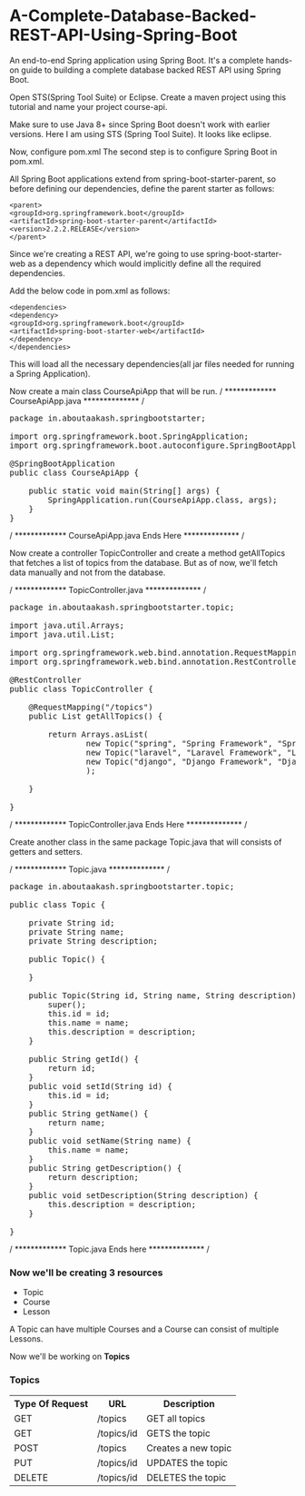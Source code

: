 # A-Complete-Database-Backed-REST-API-Using-Spring-Boot
An end-to-end Spring application using Spring Boot. It's a complete hands-on guide to building a complete database backed REST API using Spring Boot.

Open STS(Spring Tool Suite) or Eclipse.
Create a maven project using this tutorial and name your project course-api.

Make sure to use Java 8+ since Spring Boot doesn't work with earlier versions. Here I am using STS (Spring Tool Suite). It looks like eclipse.

Now, configure pom.xml
The second step is to configure Spring Boot in pom.xml.

All Spring Boot applications extend from spring-boot-starter-parent, so before defining our dependencies, define the parent starter as follows:

	<parent>
	<groupId>org.springframework.boot</groupId>
	<artifactId>spring-boot-starter-parent</artifactId>
	<version>2.2.2.RELEASE</version>
	</parent>

Since we're creating a REST API, we're going to use spring-boot-starter-web as a dependency which would implicitly define all the required dependencies.

Add the below code in pom.xml as follows:

	<dependencies>
  	<dependency>
  	<groupId>org.springframework.boot</groupId>
  	<artifactId>spring-boot-starter-web</artifactId>
  	</dependency>
	</dependencies>

This will load all the necessary dependencies(all jar files needed for running a Spring Application).

Now create a main class CourseApiApp that will be run.
/ ************* CourseApiApp.java ************** /
<pre>
package in.aboutaakash.springbootstarter;

import org.springframework.boot.SpringApplication;
import org.springframework.boot.autoconfigure.SpringBootApplication;

@SpringBootApplication
public class CourseApiApp {

	public static void main(String[] args) {
		SpringApplication.run(CourseApiApp.class, args);
	}
}
</pre>

/ ************* CourseApiApp.java Ends Here ************** /

Now create a controller TopicController and create a method getAllTopics that fetches a list of topics from the database. But as of now, we'll fetch data manually and not from the database.

/ ************* TopicController.java ************** /
<pre>
package in.aboutaakash.springbootstarter.topic;

import java.util.Arrays;
import java.util.List;

import org.springframework.web.bind.annotation.RequestMapping;
import org.springframework.web.bind.annotation.RestController;

@RestController
public class TopicController {
	
	@RequestMapping("/topics")
	public List<Topic> getAllTopics() {
		
		return Arrays.asList(
				new Topic("spring", "Spring Framework", "Spring Framework Description"),
				new Topic("laravel", "Laravel Framework", "Laravel Framework Description"),
				new Topic("django", "Django Framework", "Django Framework Description")
				);
		
	}

}
</pre>

/ ************* TopicController.java Ends Here ************** /

Create another class in the same package Topic.java that will consists of getters and setters.

/ ************* Topic.java ************** /
<pre>
package in.aboutaakash.springbootstarter.topic;

public class Topic {
	
	private String id;
	private String name;
	private String description;
	
	public Topic() {
		
	}
	
	public Topic(String id, String name, String description) {
		super();
		this.id = id;
		this.name = name;
		this.description = description;
	}
	
	public String getId() {
		return id;
	}
	public void setId(String id) {
		this.id = id;
	}
	public String getName() {
		return name;
	}
	public void setName(String name) {
		this.name = name;
	}
	public String getDescription() {
		return description;
	}
	public void setDescription(String description) {
		this.description = description;
	}
  
}
</pre>


/ ************* Topic.java Ends here ************** /

<h3>Now we'll be creating 3 resources</h3>
<ul>
<li>Topic</li>
<li>Course</li>
<li>Lesson</li>
</ul>

A Topic can have multiple Courses and a Course can consist of multiple Lessons.

Now we'll be working on <b>Topics</b>
<h3>Topics</h3>
<table>
  <tr>
    <th>Type Of Request</th>
    <th>URL</th>
    <th>Description</th>
  </tr>
  <tr>
    <td>GET</td>
    <td>/topics</td>
    <td>GET all topics</td>
  </tr>
  <tr>
    <td>GET</td>
    <td>/topics/id</td>
    <td>GETS the topic</td>
  </tr>
  <tr>
    <td>POST</td>
    <td>/topics</td>
    <td>Creates a new topic</td>
  </tr>
  <tr>
    <td>PUT</td>
    <td>/topics/id</td>
    <td>UPDATES the topic</td>
  </tr>
  <tr>
    <td>DELETE</td>
    <td>/topics/id</td>
    <td>DELETES the topic</td>
  </tr>
</table>
	
